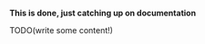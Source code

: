 <!--Title:Partial Document Updates with the Patching API-->

**This is done, just catching up on documentation**

TODO(write some content!)
